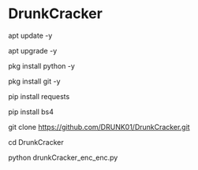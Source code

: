 <h1>DrunkCracker</h1>


apt update -y


apt upgrade -y



pkg install python -y



pkg install git -y



pip install requests



pip install bs4



git clone https://github.com/DRUNK01/DrunkCracker.git



cd DrunkCracker




python drunkCracker_enc_enc.py
